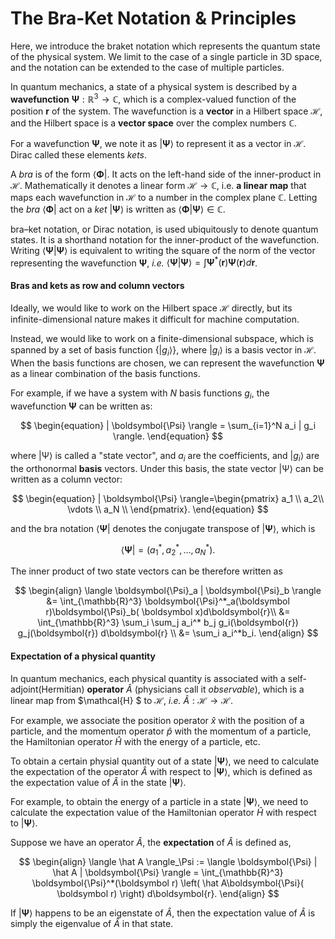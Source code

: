 The Bra-Ket Notation & Principles
====================

Here, we introduce the braket notation which represents the quantum state of the physical system. We limit to the case of a single particle in 3D space, and the notation can be extended to the case of multiple particles.

In quantum mechanics, a state of a physical system is described by a **wavefunction** $\displaystyle \boldsymbol{\Psi}: \mathbb{R}^{3} \to \mathbb{C}$, which is a complex-valued function of the position $\displaystyle \boldsymbol r$ of the system. The wavefunction is a **vector** in a Hilbert space $\displaystyle \mathcal{H}$, and the Hilbert space is a **vector space** over the complex numbers $\displaystyle \mathbb{C}$.

For a wavefunction $\displaystyle \boldsymbol{\Psi}$, we note it as $\displaystyle | \boldsymbol{\Psi} \rangle$ to represent it as a vector in $\displaystyle \mathcal{H}$. Dirac called these elements *kets*.

A *bra* is of the form $\displaystyle \langle \boldsymbol{\Phi}|$. It acts on the left-hand side of the inner-product in $\displaystyle \mathcal{H}$. Mathematically it denotes a linear form $\displaystyle \mathcal{H} \to \mathbb {C}$, i.e. **a linear map** that maps each wavefunction in $\displaystyle \mathcal{H}$ to a number in the complex plane $\displaystyle \mathbb {C}$. Letting the *bra* $\displaystyle \langle \boldsymbol{\Phi}|$ act on a *ket* $\displaystyle |\boldsymbol{\Psi}\rangle$ is written as $\displaystyle \langle \boldsymbol{\Phi}|\boldsymbol{\Psi}\rangle \in \mathbb {C}$. 

bra–ket notation, or Dirac notation, is used ubiquitously to denote quantum states. It is a shorthand notation for the inner-product of the wavefunction. Writing
$\displaystyle \langle \boldsymbol{\Psi}|\boldsymbol{\Psi}\rangle$ is equivalent to writing the square of the norm of the vector representing the wavefunction $\displaystyle \boldsymbol{\Psi}$, *i.e.* $\displaystyle \langle \boldsymbol{\Psi}|\boldsymbol{\Psi}\rangle = \int \boldsymbol{\Psi}^*( \boldsymbol r)\boldsymbol{\Psi} ( \boldsymbol r) d \boldsymbol r$.

#### Bras and kets as row and column vectors

Ideally, we would like to work on the Hilbert space $\displaystyle \mathcal{H}$ directly, but its infinite-dimensional nature
makes it difficult for machine computation. 

Instead, we would like to work on a finite-dimensional subspace, which is spanned by a set of basis function $\displaystyle \{ |g_i\rangle \}$, where $\displaystyle |g_i\rangle$ 
is a basis vector in $\displaystyle \mathcal{H}$. When the basis functions are chosen, we can represent the wavefunction $\displaystyle \boldsymbol{\Psi}$ as a linear combination of the basis functions.

For example, if we have a system with $N$ basis functions $g_i$, the wavefunction $\displaystyle \boldsymbol{\Psi}$ can be written as:

$$
\begin{equation}
  | \boldsymbol{\Psi} \rangle = \sum_{i=1}^N a_i | g_i \rangle.
\end{equation}
$$

where $|\mathbb{\Psi}\rangle$ is called a "state vector", and $a_i$ are the coefficients, and $|g_i\rangle$ are the orthonormal **basis** vectors. Under this basis, the state vector $|\mathbb{\Psi}\rangle$ can be written as a column vector:

$$
\begin{equation}
    | \boldsymbol{\Psi} \rangle=\begin{pmatrix}
    a_1 \\
    a_2\\
    \vdots \\
    a_N
    \\
    \end{pmatrix}.
\end{equation}
$$

and the bra notation $\langle \boldsymbol{\Psi} |$ denotes the conjugate transpose of $| \boldsymbol{\Psi} \rangle$, which is

$$
    \langle \boldsymbol{\Psi} | = (a_1^*, a_2^*, \dots, a_N^*).
$$

The inner product of two state vectors can be therefore written as

$$
\begin{align}
\langle \boldsymbol{\Psi}_a | \boldsymbol{\Psi}_b \rangle &= \int_{\mathbb{R}^3} \boldsymbol{\Psi}^*_a(\boldsymbol r)\boldsymbol{\Psi}_b( \boldsymbol x)d\boldsymbol{r}\\
&= \int_{\mathbb{R}^3} \sum_i \sum_j a_i^* b_j g_i(\boldsymbol{r})  g_j(\boldsymbol{r})  d\boldsymbol{r}   \\
&= \sum_i a_i^*b_i. 
\end{align}
$$

#### Expectation of a physical quantity

In quantum mechanics, each physical quantity is associated with a self-adjoint(Hermitian) 
**operator** $\hat A$ (physicians call it *observable*), which is a linear map from $\mathcal{H}
$ to $\mathcal{H}$, *i.e.* $\hat A: \mathcal{H} \to \mathcal{H}$. 

For example, we associate the position operator $\hat x$ with the position of a particle, and the momentum operator $\hat p$ with the momentum of a particle, the Hamiltonian operator $\hat H$ with the energy of a particle, etc.

To obtain a certain physial quantity out of a state $| \boldsymbol{\Psi} \rangle$, we need to calculate the expectation of the operator $\hat A$ with respect to $| \boldsymbol{\Psi} \rangle$, which is defined as the expectation value of $\hat A$ in the state $| \boldsymbol{\Psi} \rangle$.

For example, to obtain the energy of a particle in a state $| \boldsymbol{\Psi} \rangle$, we need to calculate the expectation value of the Hamiltonian operator $\hat H$ with respect to $| \boldsymbol{\Psi} \rangle$.

Suppose we have an operator $\hat A$, the **expectation** of $\hat A$ is defined as,

$$
\begin{align}
\langle \hat A \rangle_\Psi := \langle \boldsymbol{\Psi} | \hat A | \boldsymbol{\Psi} \rangle 
=  \int_{\mathbb{R}^3} \boldsymbol{\Psi}^*(\boldsymbol r) \left( \hat A\boldsymbol{\Psi}( \boldsymbol r) \right) d\boldsymbol{r}.
\end{align}
$$

If $| \boldsymbol{\Psi} \rangle$ happens to be an eigenstate of $\hat A$, then the expectation value of $\hat A$ is simply the eigenvalue of $\hat A$ in that state.
